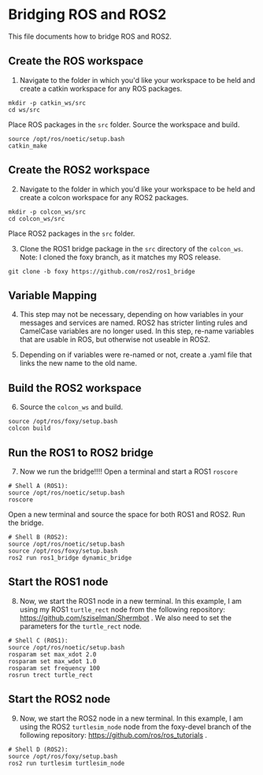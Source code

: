 # Bridging ROS and ROS2
This file documents how to bridge ROS and ROS2. 

## Create the ROS workspace
1. Navigate to the folder in which you'd like your workspace to be held and create a catkin workspace for any ROS packages.
```
mkdir -p catkin_ws/src
cd ws/src
```
Place ROS packages in the ```src``` folder. Source the workspace and build.
```
source /opt/ros/noetic/setup.bash
catkin_make
```

## Create the ROS2 workspace
2. Navigate to the folder in which you'd like your workspace to be held and create a colcon workspace for any ROS2 packages.
```
mkdir -p colcon_ws/src
cd colcon_ws/src
```
Place ROS2 packages in the ```src``` folder. 

3. Clone the ROS1 bridge package in the ```src``` directory of the ```colcon_ws```. Note: I cloned the foxy branch, as it matches my ROS release.
```
git clone -b foxy https://github.com/ros2/ros1_bridge
```
## Variable Mapping
4. This step may not be necessary, depending on how variables in your messages and services are named. ROS2 has stricter linting rules and CamelCase variables are no longer used. In this step, re-name variables that are usable in ROS, but otherwise not useable in ROS2.

5. Depending on if variables were re-named or not, create a .yaml file that links the new name to the old name.

## Build the ROS2 workspace
6. Source the ```colcon_ws``` and build.
```
source /opt/ros/foxy/setup.bash
colcon build
```

## Run the ROS1 to ROS2 bridge
7. Now we run the bridge!!!! Open a terminal and start a ROS1 ```roscore```
```
# Shell A (ROS1):
source /opt/ros/noetic/setup.bash
roscore
```

Open a new terminal and source the space for both ROS1 and ROS2. Run the bridge.
```
# Shell B (ROS2):
source /opt/ros/noetic/setup.bash
source /opt/ros/foxy/setup.bash
ros2 run ros1_bridge dynamic_bridge
```

## Start the ROS1 node
8. Now, we start the ROS1 node in a new terminal. In this example, I am using my ROS1 ```turtle_rect``` node from the following repository: https://github.com/sziselman/Shermbot . We also need to set the parameters for the ```turtle_rect``` node.
```
# Shell C (ROS1):
source /opt/ros/noetic/setup.bash
rosparam set max_xdot 2.0
rosparam set max_wdot 1.0
rosparam set frequency 100
rosrun trect turtle_rect
```

## Start the ROS2 node
9. Now, we start the ROS2 node in a new terminal. In this example, I am using the ROS2 ```turtlesim_node``` node from the foxy-devel branch of the following repository: https://github.com/ros/ros_tutorials .
```
# Shell D (ROS2):
source /opt/ros/foxy/setup.bash
ros2 run turtlesim turtlesim_node
```